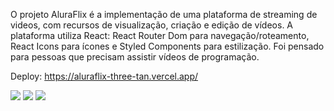 O projeto AluraFlix é a implementação de uma plataforma de streaming de videos, com recursos de visualização, criação e edição de vídeos. A plataforma utiliza React: React Router Dom para navegação/roteamento, React Icons para ícones e Styled Components para estilização. Foi pensado para pessoas que precisam assistir vídeos de programação.

Deploy: https://aluraflix-three-tan.vercel.app/

![](https://raw.githubusercontent.com/gio-bon/aluraflix/main/src/assets/Screenshot%202024-06-26%20at%2016-36-01%20Vite%20React.png)
![](https://raw.githubusercontent.com/gio-bon/aluraflix/main/src/assets/Screenshot%202024-06-26%20at%2016-37-14%20Vite%20React.png)
![](https://raw.githubusercontent.com/gio-bon/aluraflix/main/src/assets/Screenshot%202024-06-26%20at%2016-36-21%20Vite%20React.png)
